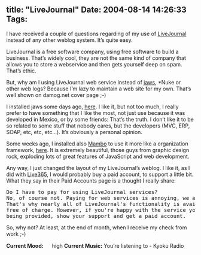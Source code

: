 title: "LiveJournal"
Date: 2004-08-14 14:26:33
Tags: 
---
<p>I have received a couple of questions regarding of my use of <a href="http://www.livejournal.com/">LiveJournal</a> instead of any other weblog system. It&#8217;s quite easy.

LiveJournal is a free software company, using free software to build a business. That&#8217;s widely cool, they are not the same kind of company that allows you to store a webservice and then gets yourself deep on spam. That&#8217;s ethic.

But, why am I using LiveJournal web service instead of <a href="http://jaws.com.mx/">jaws</a>, *Nuke or other web logs? Because I&#8217;m lazy to maintain a web site for my own. That&#8217;s well shown on damog.net cover page ;-)

I installed jaws some days ago, <a href="http://www.damog.net/blog">here</a>. I like it, but not too much, I really prefer to have something that I like the most, not just use because it was developed in Mexico, or by some friends: That&#8217;s the truth. I don&#8217;t like it to be so related to some stuff that nobody cares, but the developers (MVC, ERP, SOAP, etc, etc, etc&#8230;). It&#8217;s obviously a personal opinion.

Some weeks ago, I installed also <a href="http://www.mamboserver.com/">Mambo</a> to use it more like a organization framework, <a href="http://mambo.damog.net/">here</a>. It is extremely beautiful, those guys from graphic design rock, exploding lots of great features of JavaScript and web development.

Any way, I just changed the layout of my LiveJournal&#8217;s weblog. I like it, as I did with <a href="http://www.live365.com/">Live365</a>, I would probably buy a paid account, to support a little bit. What they say in their Paid Accounts page is a thought I really share:
</p>
<pre>Do I have to pay for using LiveJournal services?
No, of course not. Paying for web services is annoying, we agree.
That's why nearly all of LiveJournal's functionality is available
free of charge. However, if you're happy with the service you're
being provided, show your support and get a paid account.</pre>
<p>
So, why not? At least, at the end of month, when I receive my check from work ;-)
</p>
<strong>Current Mood:</strong> <img width="15" height="15" src="http://stat.livejournal.com/img/mood/growf/smileys/high.gif"/> high
<strong>Current Music:</strong> You&#8217;re listening to - Kyoku Radio
